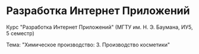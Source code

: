 # Разработка Интернет Приложений

Курс "Разработка Интернет Приложений" (МГТУ им. Н. Э. Баумана, ИУ5, 5 семестр)

Тема: "Химическое производство: 3. Производство косметики"
